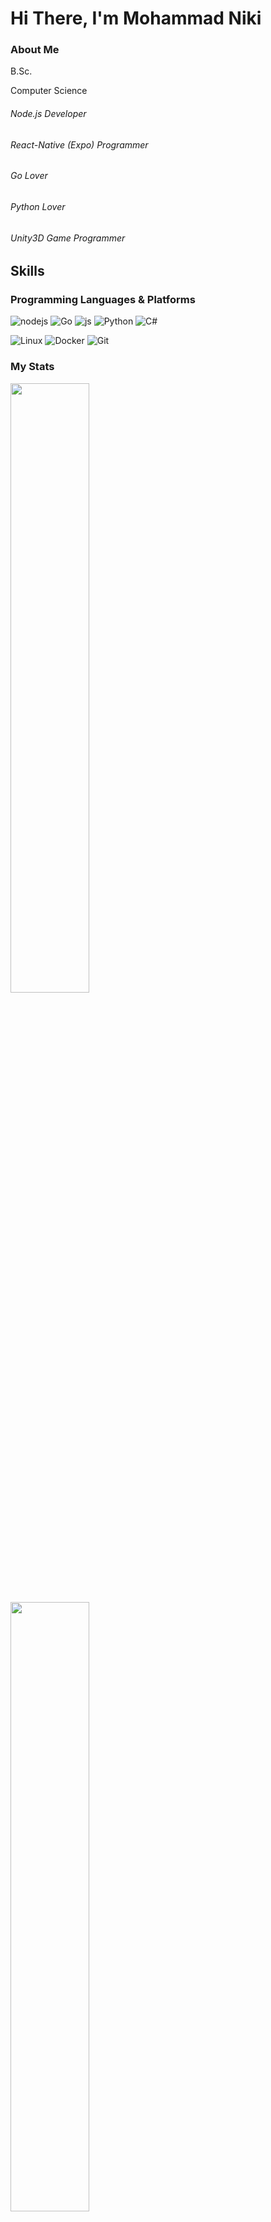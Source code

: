 # Hi There, I'm Mohammad Niki

### About Me

B.Sc.

Computer Science

###### Node.js Developer

###### React-Native (Expo) Programmer 

###### Go Lover

###### Python Lover

###### Unity3D Game Programmer 



## Skills

### Programming Languages & Platforms

![nodejs](https://img.shields.io/badge/node.js-%23000000.svg?style=for-the-badge&logo=node.js&logoColor=green)
![Go](https://img.shields.io/badge/go-%230095D5.svg?style=for-the-badge&logo=go&logoColor=white)
![js](https://img.shields.io/badge/javascript-%23ED8B00.svg?style=for-the-badge&logo=javascript&logoColor=white)
![Python](https://img.shields.io/badge/python-3670A0?style=for-the-badge&logo=python&logoColor=ffdd54)
![C#](https://img.shields.io/badge/csharp-%232C2D72.svg?style=for-the-badge&logo=csharp&logoColor=white)

![Linux](https://img.shields.io/badge/linux-%23ED8B00.svg?style=for-the-badge&logo=linux&logoColor=white)
![Docker](https://img.shields.io/badge/docker-%23ED8B00.svg?style=for-the-badge&logo=Docker&logoColor=white)
![Git](https://img.shields.io/badge/git-%23ED8B00.svg?style=for-the-badge&logo=git&logoColor=white)



### My Stats 

<a href="https://github.com/anuraghazra/github-readme-stats">
  <img style="width: 50%;" src="https://github-readme-stats.vercel.app/api/top-langs/?username=hootan09&layout=compact">
</a>
<a href="https://github.com/anuraghazra/github-readme-stats">
  <img style="width: 50%;" src="https://github-readme-stats.vercel.app/api?username=hootan09&count_private=true">
</a>
